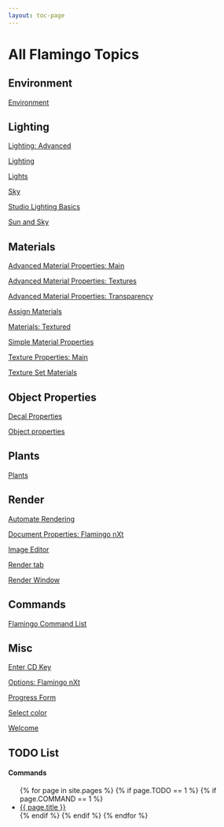 ```yaml
---
layout: toc-page
---
```



# All Flamingo Topics


## Environment

 [Environment](environment/environment-tab.html) 


## Lighting

 [Lighting: Advanced](lighting/lighting-advanced-tab.html) 

 [Lighting](lighting/lighting-tab.html) 

 [Lights](lighting\lights-tab.html) 

 [Sky](lighting/sun-and-sky-tabs.html) 

 [Studio Lighting Basics](lighting/studio-lighting-basics.html) 

 [Sun and Sky](lighting/sun-and-sky-tabs.html) 


## Materials

 [Advanced Material Properties: Main](materials/advanced-material-properties-main.html) 

 [Advanced Material Properties: Textures](materials/advanced-material-properties-textures.html) 

 [Advanced Material Properties: Transparency](materials/advanced-material-properties-transparency.html) 

 [Assign Materials](materials\materials-tab.html) 

 [Materials: Textured](materials/texture-properties-main.html) 

 [Simple Material Properties](materials\simple-material-properties.html) 

 [Texture Properties: Main](materials/texture-properties-main.html) 

 [Texture Set Materials](materials/texture-set-materials.html) 


## Object Properties

 [Decal Properties](objectproperties\properties-decal.html) 

 [Object properties](objectproperties\properties-object.html) 


## Plants

 [Plants](plants/plants.html) 


## Render

 [Automate Rendering](render/automate-rendering.html) 

 [Document Properties: Flamingo nXt](render/documentproperties-flamingo.html) 

 [Image Editor](render\image-editor.html) 

 [Render tab](render/render-tab.html) 

 [Render Window](render\render-window.html) 

## Commands

 [Flamingo Command List](general\flamingo-command-list.html) 

## Misc

 [Enter CD Key](general/enter-cd-key.html) 

 [Options: Flamingo nXt](general\options-flamingo.html) 

 [Progress Form](general/progress-form.html) 

 [Select color](general\select-color.html) 

 [Welcome](general\welcome.html) 

## TODO List

#### Commands

<div class="trigger">
  <ul>
  {% for page in site.pages %}
    {% if page.TODO == 1 %}
	    {% if page.COMMAND == 1 %}
	       <li>
    	     <a class="page-link" href="{{ page.url | prepend: site.baseurl }}">{{ page.title }}</a>
           </li>
        {% endif %}
    {% endif %}
  {% endfor %}
  </ul>
</div>

&#160;

&#160;

&#160;

